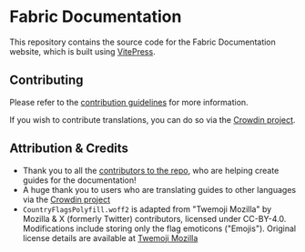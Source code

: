# Fabric Documentation

This repository contains the source code for the Fabric Documentation website, which is built using [VitePress](https://vitepress.dev/).

## Contributing

Please refer to the [contribution guidelines](./contributing) for more information.

If you wish to contribute translations, you can do so via the [Crowdin project](https://crowdin.com/project/fabricmc).

## Attribution & Credits

- Thank you to all the [contributors to the repo](https://github.com/FabricMC/fabric-docs/graphs/contributors), who are helping create guides for the documentation!
- A huge thank you to users who are translating guides to other languages via the [Crowdin project](https://crowdin.com/project/fabricmc)
- `CountryFlagsPolyfill.woff2` is adapted from "Twemoji Mozilla" by Mozilla & X (formerly Twitter) contributors, licensed under CC-BY-4.0. Modifications include storing only the flag emoticons ("Emojis"). Original license details are available at [Twemoji Mozilla](https://github.com/mozilla/twemoji-colr/blob/master/LICENSE#license-for-the-visual-design)
